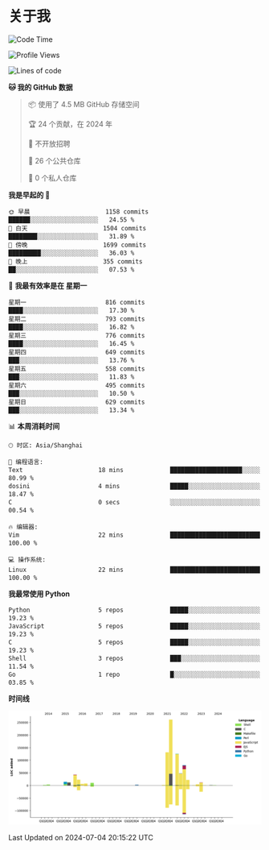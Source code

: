# 关于我

<!--START_SECTION:waka-->
![Code Time](http://img.shields.io/badge/Code%20Time-864%20hrs%2042%20mins-blue)

![Profile Views](http://img.shields.io/badge/%E4%B8%AA%E4%BA%BA%E8%B5%84%E6%96%99%E8%A7%82%E7%9C%8B%E6%AC%A1%E6%95%B0-1-blue)

![Lines of code](https://img.shields.io/badge/%E4%BB%8E%E3%80%8CHello%20World%E3%80%8D%E8%B5%B7%E6%88%91%E5%B7%B2%E7%BB%8F%E5%86%99%E4%BA%86-810.7%20thousand%20%E8%A1%8C%E4%BB%A3%E7%A0%81-blue)

**🐱 我的 GitHub 数据** 

> 📦  使用了 4.5 MB GitHub 存储空间 
 > 
> 🏆 24 个贡献，在 2024 年
 > 
> 🚫 不开放招聘
 > 
> 📜 26 个公共仓库 
 > 
> 🔑 0 个私人仓库 
 > 
**我是早起的 🐤** 

```text
🌞 早晨                     1158 commits        ██████░░░░░░░░░░░░░░░░░░░   24.55 % 
🌆 白天                     1504 commits        ████████░░░░░░░░░░░░░░░░░   31.89 % 
🌃 傍晚                     1699 commits        █████████░░░░░░░░░░░░░░░░   36.03 % 
🌙 晚上                     355 commits         ██░░░░░░░░░░░░░░░░░░░░░░░   07.53 % 
```
📅 **我最有效率是在 星期一** 

```text
星期一                      816 commits         ████░░░░░░░░░░░░░░░░░░░░░   17.30 % 
星期二                      793 commits         ████░░░░░░░░░░░░░░░░░░░░░   16.82 % 
星期三                      776 commits         ████░░░░░░░░░░░░░░░░░░░░░   16.45 % 
星期四                      649 commits         ███░░░░░░░░░░░░░░░░░░░░░░   13.76 % 
星期五                      558 commits         ███░░░░░░░░░░░░░░░░░░░░░░   11.83 % 
星期六                      495 commits         ███░░░░░░░░░░░░░░░░░░░░░░   10.50 % 
星期日                      629 commits         ███░░░░░░░░░░░░░░░░░░░░░░   13.34 % 
```


📊 **本周消耗时间** 

```text
🕑︎ 时区: Asia/Shanghai

💬 编程语言: 
Text                     18 mins             ████████████████████░░░░░   80.99 % 
dosini                   4 mins              █████░░░░░░░░░░░░░░░░░░░░   18.47 % 
C                        0 secs              ░░░░░░░░░░░░░░░░░░░░░░░░░   00.54 % 

🔥 编辑器: 
Vim                      22 mins             █████████████████████████   100.00 % 

💻 操作系统: 
Linux                    22 mins             █████████████████████████   100.00 % 
```

**我最常使用 Python** 

```text
Python                   5 repos             █████░░░░░░░░░░░░░░░░░░░░   19.23 % 
JavaScript               5 repos             █████░░░░░░░░░░░░░░░░░░░░   19.23 % 
C                        5 repos             █████░░░░░░░░░░░░░░░░░░░░   19.23 % 
Shell                    3 repos             ███░░░░░░░░░░░░░░░░░░░░░░   11.54 % 
Go                       1 repo              █░░░░░░░░░░░░░░░░░░░░░░░░   03.85 % 
```



**时间线**

![Lines of Code chart](https://raw.githubusercontent.com/Arondight/Arondight/master/assets/bar_graph.png)


 Last Updated on 2024-07-04 20:15:22 UTC
<!--END_SECTION:waka-->
